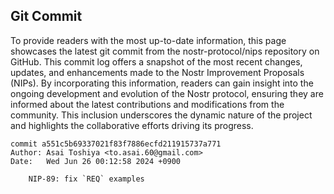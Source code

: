 ## Git Commit
To provide readers with the most up-to-date information, this page showcases the latest git commit from the nostr-protocol/nips repository on GitHub. This commit log offers a snapshot of the most recent changes, updates, and enhancements made to the Nostr Improvement Proposals (NIPs). By incorporating this information, readers can gain insight into the ongoing development and evolution of the Nostr protocol, ensuring they are informed about the latest contributions and modifications from the community. This inclusion underscores the dynamic nature of the project and highlights the collaborative efforts driving its progress.

```shell
commit a551c5b69337021f83f7886ecfd211915737a771
Author: Asai Toshiya <to.asai.60@gmail.com>
Date:   Wed Jun 26 00:12:58 2024 +0900

    NIP-89: fix `REQ` examples
```
